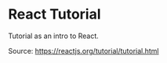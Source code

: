 # React Tutorial

Tutorial as an intro to React. 

Source: https://reactjs.org/tutorial/tutorial.html
